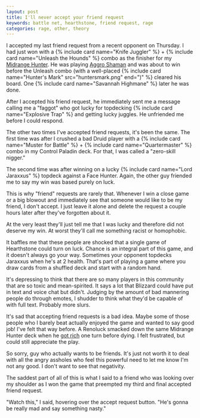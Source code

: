 ```yaml
---
layout: post
title: I'll never accept your friend request
keywords: battle net, hearthstone, friend request, rage
categories: rage, other, theory
---
```


I accepted my last friend request from a recent opponent on Thursday. I had just won with a {% include card name="Knife Juggler" %} + {% include card name="Unleash the Hounds" %} combo as the finisher for my [Midrange Hunter](http://www.icy-veins.com/hearthstone/legendary-hunter-midrange-brm-deck). He was playing [Aggro Shaman](http://www.icy-veins.com/hearthstone/shaman-aggro-loe-deck) and was about to win before the Unleash combo (with a well-placed {% include card name="Hunter's Mark" src="huntersmark.png" end=")" %} cleared his board. One {% include card name="Savannah Highmane" %} later he was done. 

After I accepted his friend request, he immediately sent me a message calling me a "faggot" who got lucky for topdecking {% include card name="Explosive Trap" %} and getting lucky juggles. He unfriended me before I could respond. 

The other two times I've accepted friend requests, it's been the same. The first time was after I crushed a bad Druid player with a {% include card name="Muster for Battle" %} + {% include card name="Quartermaster" %} combo in my Control Paladin deck. For that, I was called a "zero-skill nigger." 

The second time was after winning on a lucky {% include card name="Lord Jaraxxus" %} topdeck against a Face Hunter. Again, the other guy friended me to say my win was based purely on luck. 

This is why "friend" requests are rarely that. Whenever I win a close game or a big blowout and immediately see that someone would like to be my friend, I don't accept. I just leave it alone and delete the request a couple hours later after they've forgotten about it. 

At the very least they'll just tell me that I was lucky and therefore did not deserve my win. At worst they'll call me something racist or homophobic.

It baffles me that these people are shocked that a single game of Hearthstone could turn on luck. Chance is an integral part of this game, and it doesn't always go your way. Sometimes your opponent topdecks Jaraxxus when he's at 2 health. That's part of playing a game where you draw cards from a shuffled deck and start with a random hand. 

It's depressing to think that there are so many players in this community that are so toxic and mean-spirited. It says a lot that Blizzard could have put in text and voice chat but didn't. Judging by the amount of bad mannering people do through emotes, I shudder to think what they'd be capable of with full text. Probably more slurs. 

It's sad that accepting friend requests is a bad idea. Maybe some of those people who I barely beat actually enjoyed the game and wanted to say good job! I've felt that way before. A Renoluck smacked down the same Midrange Hunter deck when he [got rich](http://www.hearthpwn.com/cards/27228-reno-jackson) one turn before dying. I felt frustrated, but could still appreciate the play. 

So sorry, guy who actually wants to be friends. It's just not worth it to deal with all the angry assholes who feel this powerful need to let me know I'm not any good. I don't want to see that negativity. 

The saddest part of all of this is what I said to a friend who was looking over my shoulder as I won the game that preempted my third and final accepted friend request. 

"Watch this," I said, hovering over the accept request button. "He's gonna be really mad and say something nasty." 